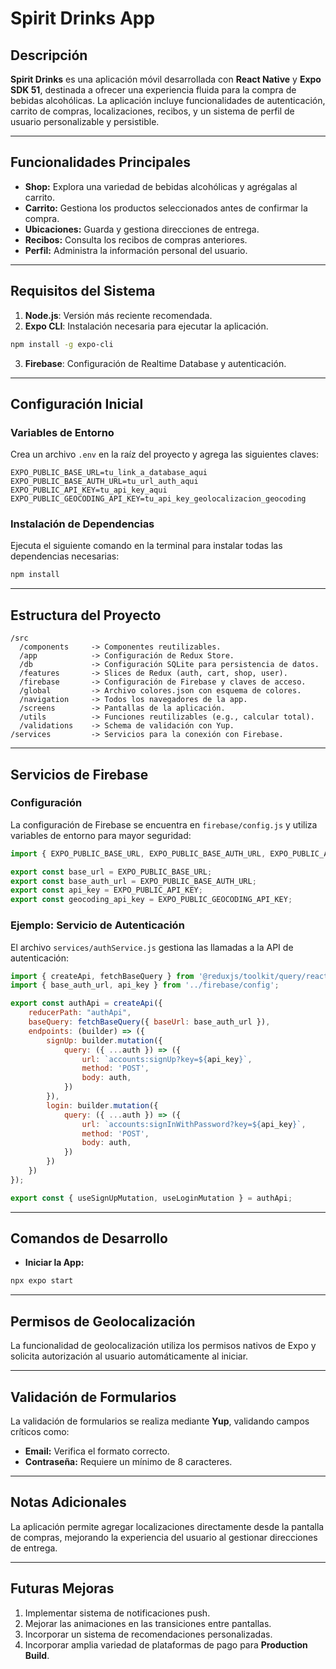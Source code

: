 
# Spirit Drinks App

## Descripción
**Spirit Drinks** es una aplicación móvil desarrollada con **React Native** y **Expo SDK 51**, destinada a ofrecer una experiencia fluida para la compra de bebidas alcohólicas. La aplicación incluye funcionalidades de autenticación, carrito de compras, localizaciones, recibos, y un sistema de perfil de usuario personalizable y persistible.

---

## Funcionalidades Principales
- **Shop:** Explora una variedad de bebidas alcohólicas y agrégalas al carrito.
- **Carrito:** Gestiona los productos seleccionados antes de confirmar la compra.
- **Ubicaciones:** Guarda y gestiona direcciones de entrega.
- **Recibos:** Consulta los recibos de compras anteriores.
- **Perfil:** Administra la información personal del usuario.

---

## Requisitos del Sistema
1. **Node.js**: Versión más reciente recomendada.
2. **Expo CLI**: Instalación necesaria para ejecutar la aplicación.

```bash
npm install -g expo-cli
```

3. **Firebase**: Configuración de Realtime Database y autenticación.

---

## Configuración Inicial

### Variables de Entorno
Crea un archivo `.env` en la raíz del proyecto y agrega las siguientes claves:

```
EXPO_PUBLIC_BASE_URL=tu_link_a_database_aqui
EXPO_PUBLIC_BASE_AUTH_URL=tu_url_auth_aqui
EXPO_PUBLIC_API_KEY=tu_api_key_aqui
EXPO_PUBLIC_GEOCODING_API_KEY=tu_api_key_geolocalizacion_geocoding
```

### Instalación de Dependencias
Ejecuta el siguiente comando en la terminal para instalar todas las dependencias necesarias:

```bash
npm install
```

---

## Estructura del Proyecto

```
/src
  /components     -> Componentes reutilizables.
  /app            -> Configuración de Redux Store.
  /db             -> Configuración SQLite para persistencia de datos.
  /features       -> Slices de Redux (auth, cart, shop, user).
  /firebase       -> Configuración de Firebase y claves de acceso.
  /global         -> Archivo colores.json con esquema de colores.
  /navigation     -> Todos los navegadores de la app.
  /screens        -> Pantallas de la aplicación.
  /utils          -> Funciones reutilizables (e.g., calcular total).
  /validations    -> Schema de validación con Yup.
/services         -> Servicios para la conexión con Firebase.
```

---

## Servicios de Firebase

### Configuración
La configuración de Firebase se encuentra en `firebase/config.js` y utiliza variables de entorno para mayor seguridad:

```javascript
import { EXPO_PUBLIC_BASE_URL, EXPO_PUBLIC_BASE_AUTH_URL, EXPO_PUBLIC_API_KEY, EXPO_PUBLIC_GEOCODING_API_KEY } from '@env';

export const base_url = EXPO_PUBLIC_BASE_URL;
export const base_auth_url = EXPO_PUBLIC_BASE_AUTH_URL;
export const api_key = EXPO_PUBLIC_API_KEY;
export const geocoding_api_key = EXPO_PUBLIC_GEOCODING_API_KEY;
```

### Ejemplo: Servicio de Autenticación
El archivo `services/authService.js` gestiona las llamadas a la API de autenticación:

```javascript
import { createApi, fetchBaseQuery } from '@reduxjs/toolkit/query/react';
import { base_auth_url, api_key } from '../firebase/config';

export const authApi = createApi({
    reducerPath: "authApi",
    baseQuery: fetchBaseQuery({ baseUrl: base_auth_url }),
    endpoints: (builder) => ({
        signUp: builder.mutation({
            query: ({ ...auth }) => ({
                url: `accounts:signUp?key=${api_key}`,
                method: 'POST',
                body: auth,
            })
        }),
        login: builder.mutation({
            query: ({ ...auth }) => ({
                url: `accounts:signInWithPassword?key=${api_key}`,
                method: 'POST',
                body: auth,
            })
        })
    })
});

export const { useSignUpMutation, useLoginMutation } = authApi;
```

---

## Comandos de Desarrollo

- **Iniciar la App:**

```bash
npx expo start
```

---

## Permisos de Geolocalización
La funcionalidad de geolocalización utiliza los permisos nativos de Expo y solicita autorización al usuario automáticamente al iniciar.

---

## Validación de Formularios
La validación de formularios se realiza mediante **Yup**, validando campos críticos como:
- **Email:** Verifica el formato correcto.
- **Contraseña:** Requiere un mínimo de 8 caracteres.

---

## Notas Adicionales
La aplicación permite agregar localizaciones directamente desde la pantalla de compras, mejorando la experiencia del usuario al gestionar direcciones de entrega.

---

## Futuras Mejoras
1. Implementar sistema de notificaciones push.
2. Mejorar las animaciones en las transiciones entre pantallas.
3. Incorporar un sistema de recomendaciones personalizadas.
4. Incorporar amplia variedad de plataformas de pago para **Production Build**.
